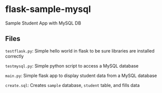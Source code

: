 # flask-sample-mysql
Sample Student App with MySQL DB

## Files

`testflask.py`: Simple hello world in flask to be sure libraries are installed correctly

`testmysql.py`: Simple python script to access a MySQL database

`main.py`: Simple flask app to display student data from a MySQL database

`create.sql`: Creates `sample` database, `student` table, and fills data